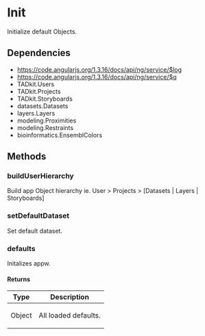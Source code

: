 



# Init











Initialize default Objects.







## Dependencies


* https://code.angularjs.org/1.3.16/docs/api/ng/service/$log
* https://code.angularjs.org/1.3.16/docs/api/ng/service/$q
* TADkit.Users
* TADkit.Projects
* TADkit.Storyboards
* datasets.Datasets
* layers.Layers
* modeling.Proximities
* modeling.Restraints
* bioinformatics.EnsemblColors



  




## Methods
### buildUserHierarchy
Build app Object hierarchy ie. User > Projects > [Datasets | Layers | Storyboards]








### setDefaultDataset
Set default dataset.








### defaults
Initalizes appw.






#### Returns</h4>

| Type | Description |
| :--: | :--: |
| Object | <p>All loaded defaults.</p>  |










